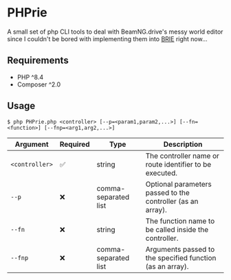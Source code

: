 # PHPrie

A small set of php CLI tools to deal with BeamNG.drive's messy world editor since I couldn't be bored with implementing them into [BRIE](https://github.com/AthosBenther/BRIE) right now...

## Requirements
- PHP ^8.4
- Composer ^2.0

## Usage
`$ php PHPrie.php <controller> [--p=<param1,param2,...>] [--fn=<function>] [--fnp=<arg1,arg2,...>]`

| Argument       | Required | Type                 | Description                                                 |
| -------------- | -------- | -------------------- | ----------------------------------------------------------- |
| `<controller>` | ✅        | string               | The controller name or route identifier to be executed.     |
| `--p`          | ❌        | comma-separated list | Optional parameters passed to the controller (as an array). |
| `--fn`         | ❌        | string               | The function name to be called inside the controller.       |
| `--fnp`        | ❌        | comma-separated list | Arguments passed to the specified function (as an array).   |
